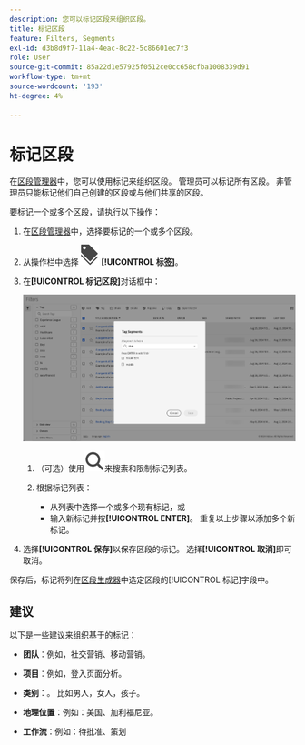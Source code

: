 ```yaml
---
description: 您可以标记区段来组织区段。
title: 标记区段
feature: Filters, Segments
exl-id: d3b8d9f7-11a4-4eac-8c22-5c86601ec7f3
role: User
source-git-commit: 85a22d1e57925f0512ce0cc658cfba1008339d91
workflow-type: tm+mt
source-wordcount: '193'
ht-degree: 4%

---
```


# 标记区段

在[区段管理器](manage-filters.md)中，您可以使用标记来组织区段。 管理员可以标记所有区段。 非管理员只能标记他们自己创建的区段或与他们共享的区段。

要标记一个或多个区段，请执行以下操作：

1. 在[区段管理器](manage-filters.md)中，选择要标记的一个或多个区段。
1. 从操作栏中选择![标签](/help/assets/icons/Labels.svg) **[!UICONTROL 标签]**。
1. 在&#x200B;**[!UICONTROL 标记区段]**&#x200B;对话框中：

   ![标记区段对话框](assets/tag-filter-dialog.png)

   1. （可选）使用![搜索](/help/assets/icons/Search.svg)来搜索和限制标记列表。

   2. 根据标记列表：

      * 从列表中选择一个或多个现有标记，或
      * 输入新标记并按&#x200B;**[!UICONTROL ENTER]**。 重复以上步骤以添加多个新标记。

1. 选择&#x200B;**[!UICONTROL 保存]**&#x200B;以保存区段的标记。 选择&#x200B;**[!UICONTROL 取消]**&#x200B;即可取消。

保存后，标记将列在[区段生成器](filter-builder.md)中选定区段的[!UICONTROL 标记]字段中。


## 建议

以下是一些建议来组织基于的标记：

* **团队**：例如，社交营销、移动营销。

* **项目**：例如，登入页面分析。

* **类别**：。 比如男人，女人，孩子。

* **地理位置**：例如：美国、加利福尼亚。

* **工作流**：例如：待批准、策划


